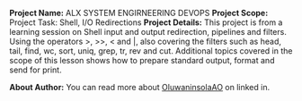 __Project Name:__ ALX SYSTEM ENGIRNEERING DEVOPS
__Project Scope:__ Project Task: Shell, I/O Redirections
__Project Details:__ This project is from a learning session on Shell input 
and output redirection, pipelines and filters. 
Using the operators >, >>, < and |, also covering the filters such as head,
tail, find, wc, sort, uniq, grep, tr, rev and cut.
Additional topics covered in the scope of this lesson shows how to prepare
standard output, format and send for print. 

__About Author:__ You can read more about [OluwaninsolaAO](https://www.linkedin.com/in/oluwaninsolaao) on linked in.
